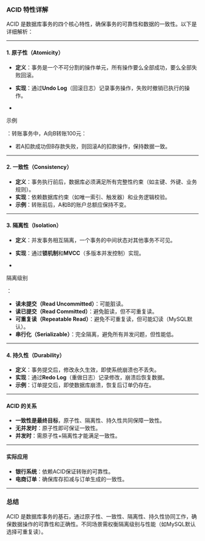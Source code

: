 ### **ACID 特性详解**

ACID 是数据库事务的四个核心特性，确保事务的可靠性和数据的一致性。以下是详细解析：

------

#### **1. 原子性（Atomicity）**

- **定义**：事务是一个不可分割的操作单元，所有操作要么全部成功，要么全部失败回滚。

- **实现**：通过**Undo Log**（回滚日志）记录事务操作，失败时撤销已执行的操作。

- 

  示例

  ：转账事务中，A向B转账100元：

  - 若A扣款成功但B存款失败，则回滚A的扣款操作，保持数据一致。

------

#### **2. 一致性（Consistency）**

- **定义**：事务执行前后，数据库必须满足所有完整性约束（如主键、外键、业务规则）。
- **实现**：依赖数据库约束（如唯一索引、触发器）和业务逻辑校验。
- **示例**：转账前后，A和B的账户总额应保持不变。

------

#### **3. 隔离性（Isolation）**

- **定义**：并发事务相互隔离，一个事务的中间状态对其他事务不可见。

- **实现**：通过**锁机制**和**MVCC**（多版本并发控制）实现。

- 

  隔离级别

  ：

  - **读未提交（Read Uncommitted）**：可能脏读。
  - **读已提交（Read Committed）**：避免脏读，但不可重复读。
  - **可重复读（Repeatable Read）**：避免不可重复读，但可能幻读（MySQL默认）。
  - **串行化（Serializable）**：完全隔离，避免所有并发问题，但性能低。

------

#### **4. 持久性（Durability）**

- **定义**：事务提交后，修改永久生效，即使系统崩溃也不丢失。
- **实现**：通过**Redo Log**（重做日志）记录修改，崩溃后恢复数据。
- **示例**：订单提交后，即使数据库崩溃，恢复后订单仍存在。

------

#### **ACID 的关系**

- **一致性是最终目标**，原子性、隔离性、持久性共同保障一致性。
- **无并发时**：原子性即可保证一致性。
- **并发时**：需原子性+隔离性才能满足一致性。

------

#### **实际应用**

- **银行系统**：依赖ACID保证转账的可靠性。
- **电商订单**：确保库存扣减与订单生成的一致性。

------

### **总结**

ACID 是数据库事务的基石，通过原子性、一致性、隔离性、持久性协同工作，确保数据操作的可靠性和正确性。不同场景需权衡隔离级别与性能（如MySQL默认选择可重复读）。